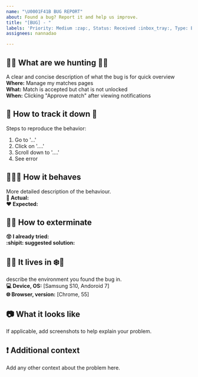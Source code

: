 ```yaml
---
name: "\U0001F41B BUG REPORT"
about: Found a bug? Report it and help us improve.
title: "[BUG] - "
labels: 'Priority: Medium :zap:, Status: Received :inbox_tray:, Type: Bug :bug:'
assignees: nannadao

---
```


## 🐝🐜 What are we hunting 🐞🐌  
A clear and concise description of what the bug is for quick overview  
**Where:** Manage my matches pages  
**What:** Match is accepted but chat is not unlocked  
**When:** Clicking "Approve match" after viewing notifications  

## 🐾 How to track it down 🐾
Steps to reproduce the behavior:
1. Go to '...'
2. Click on '....'
3. Scroll down to '....'
4. See error

## 🙈🙉🙊 How it behaves
More detailed description of the behaviour.  
**💩 Actual:**  
**❤️ Expected:**  

## 🐛🔫 How to exterminate
**😵 I already tried:**  
**:shipit: suggested solution:**  

## 🌴🌵 It lives in ❄️🌲
describe the environment you found the bug in.  
**💻 Device, OS:** [Samsung S10, Andoroid 7]  
**🌐 Browser, version:** [Chrome, 55]  

## 📷 What it looks like
If applicable, add screenshots to help explain your problem.

## ❗ Additional context
Add any other context about the problem here.
